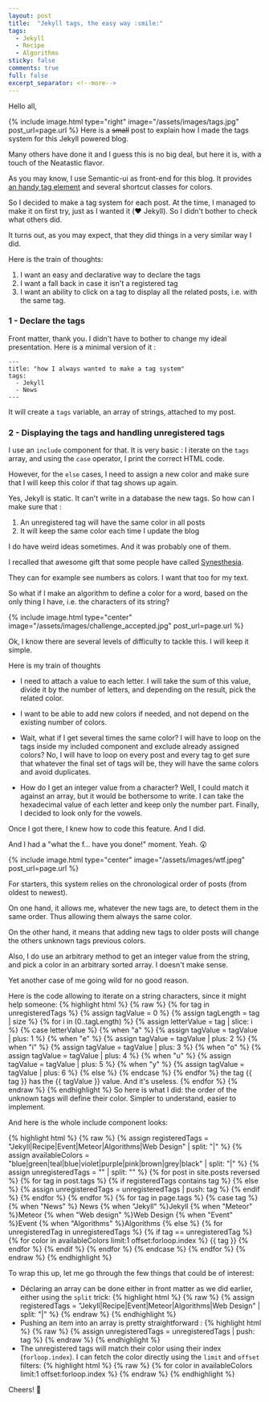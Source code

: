 ```yaml
---
layout: post
title:  "Jekyll tags, the easy way :smile:"
tags:
  - Jekyll
  - Recipe
  - Algorithms
sticky: false
comments: true
full: false
excerpt_separator: <!--more-->
---
```

Hello all,

{% include image.html type="right" image="/assets/images/tags.jpg" post_url=page.url %}
Here is a ~~small~~ post to explain how I made the tags system for this Jekyll powered blog.

Many others have done it and I guess this is no big deal, but here it is, with a touch of the Neatastic flavor.

As you may know, I use Semantic-ui as front-end for this blog. It provides [an handy tag element](https://semantic-ui.com/elements/label.html#tag) and several shortcut classes for colors.

So I decided to make a tag system for each post. At the time, I managed to make it on first try, just as I wanted it (:heart: Jekyll). So I didn't bother to check what others did.

It turns out, as you may expect, that they did things in a very similar way I did.

Here is the train of thoughts:

1. I want an easy  <!--more-->and declarative way to declare the tags
2. I want a fall back in case it isn't a registered tag
3. I want an ability to click on a tag to display all the related posts, i.e. with the same tag.

### 1 - Declare the tags

Front matter, thank you. I didn't have to bother to change my ideal presentation. Here is a minimal version of it :

    ---
    title: "how I always wanted to make a tag system"
    tags:
      - Jekyll
      - News
    ---

It will create a `tags` variable, an array of strings, attached to my post.

### 2 - Displaying the tags and handling unregistered tags

I use an `include` component for that. It is very basic : I iterate on the `tags` array, and using the `case` operator, I print the correct HTML code.

However, for the `else` cases, I need to assign a new color and make sure that I will keep this color if that tag shows up again.

Yes, Jekyll is static. It can't write in a database the new tags. So how can I make sure that :

1. An unregistered tag will have the same color in all posts
2. It will keep the same color each time I update the blog

I do have weird ideas sometimes. And it was probably one of them.

I recalled that awesome gift that some people have called [Synesthesia](https://en.wikipedia.org/wiki/Synesthesia).

They can for example see numbers as colors. I want that too for my text.

So what if I make an algorithm to define a color for a word, based on the only thing I have, i.e. the characters of its string?

{% include image.html type="center" image="/assets/images/challenge_accepted.jpg" post_url=page.url %}

Ok, I know there are several levels of difficulty to tackle this. I will keep it simple.

Here is my train of thoughts

 * I need to attach a value to each letter. I will take the sum of this value, divide it by the number of letters, and depending on the result, pick the related color.

 * I want to be able to add new colors if needed, and not depend on the existing number of colors.

 * Wait, what if I get several times the same color? I will have to loop on the tags inside my included component and exclude already assigned colors? No, I will have to loop on every post and every tag to get sure that whatever the final set of tags will be, they will have the same colors and avoid duplicates.

 * How do I get an integer value from a character? Well, I could match it against an array, but it would be bothersome to write. I can take the hexadecimal value of each letter and keep only the number part. Finally, I decided to look only for the vowels.

 Once I got there, I knew how to code this feature. And I did.

 And I had a "what the f... have you done!" moment. Yeah. :astonished:

 {% include image.html type="center" image="/assets/images/wtf.jpeg" post_url=page.url %}

 For starters, this system relies on the chronological order of posts (from oldest to newest).

 On one hand, it allows me, whatever the new tags are, to detect them in the same order. Thus allowing them always the same color.

 On the other hand, it means that adding new tags to older posts will change the others unknown tags previous colors.

 Also, I do use an arbitrary method to get an integer value from the string, and pick a color in an arbitrary sorted array. I doesn't make sense.

 Yet another case of me going wild for no good reason.

 Here is the code allowing to iterate on a string characters, since it might help someone:
{% highlight html  %}
{% raw  %}
     {% for tag in unregisteredTags %}
       {% assign tagValue = 0 %}
       {% assign tagLength = tag | size %}
       {% for i in (0..tagLength) %}
         {% assign letterValue = tag | slice: i  %}
         {% case letterValue %}
           {% when "a" %}
           {% assign tagValue = tagValue  | plus: 1 %}
           {% when "e" %}
           {% assign tagValue = tagValue  | plus: 2 %}
           {% when "i" %}
           {% assign tagValue = tagValue  | plus: 3 %}
           {% when "o" %}
           {% assign tagValue = tagValue  | plus: 4 %}
           {% when "u" %}
           {% assign tagValue = tagValue  | plus: 5 %}
           {% when "y" %}
           {% assign tagValue = tagValue  | plus: 6 %}
           {% else %}
         {% endcase %}
       {% endfor %}
     the tag {{ tag }} has the {{ tagValue }} value. And it's useless.
     {% endfor %}
{% endraw  %}
{% endhighlight  %}
 So here is what I did: the order of the unknown tags will define their color. Simpler to understand, easier to implement.

 And here is the whole include component looks:

 {% highlight html  %}
 {% raw  %}
     {% assign registeredTags = "Jekyll|Recipe|Event|Meteor|Algorithms|Web Design" | split: "|" %}
     {% assign availableColors = "blue|green|teal|blue|violet|purple|pink|brown|grey|black"  | split: "|" %}
     {% assign unregisteredTags = ""  | split: "" %}
     {% for post in site.posts reversed %}
       {% for tag in post.tags %}
         {% if registeredTags contains tag %}
         {% else %}
           {% assign unregisteredTags = unregisteredTags  | push: tag %}
         {% endif %}
       {% endfor %}
     {% endfor %}
     {% for tag in page.tags %}
       {% case tag %}
       {% when "News" %} <a class="ui tag label">News</a>
       {% when "Jekyll" %}<a class="ui cyan tag label">Jekyll</a>
       {% when "Meteor" %}<a class="ui red tag label">Meteor</a>
       {% when "Web design" %}<a class="ui yellow tag label">Web Design</a>
       {% when "Event" %}<a class="ui orange tag label">Event</a>
       {% when "Algorithms" %}<a class="ui olive tag label">Algorithms</a>
       {% else %}
         {% for unregisteredTag in unregisteredTags %}
           {% if tag == unregisteredTag %}
             {% for color in availableColors limit:1 offset:forloop.index %}
               <a class="ui tag label {{ color }}">{{ tag }}</a>
             {% endfor %}
           {% endif %}
         {% endfor %}
       {% endcase %}
     {% endfor %}
{% endraw  %}
{% endhighlight  %}

To wrap this up, let me go through the few things that could be of interest:
  * Déclaring an array can be done either in front matter as we did earlier, either using the `split` trick:
  {% highlight html  %}
  {% raw  %}
   {% assign registeredTags = "Jekyll|Recipe|Event|Meteor|Algorithms|Web Design" | split: "|" %}
   {% endraw  %}
   {% endhighlight  %}
  * Pushing an item into an array is pretty straightforward :
  {% highlight html  %}
  {% raw  %}
  {% assign unregisteredTags = unregisteredTags  | push: tag %}
   {% endraw  %}
   {% endhighlight  %}
  * The unregistered tags will match their color using their index (`forloop.index`). I can fetch the color directly using the `limit` and `offset` filters:
  {% highlight html  %}
  {% raw  %}
  {% for color in availableColors limit:1 offset:forloop.index %}
   {% endraw  %}
   {% endhighlight  %}

Cheers! :beers:
